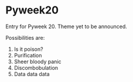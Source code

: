 Pyweek20
========
Entry for Pyweek 20. Theme yet to be announced.

Possibilities are:
1.  Is it poison?
2.  Purification
3.  Sheer bloody panic
4.  Discombobulation
5.  Data data data
